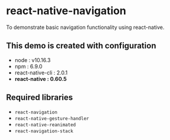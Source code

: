 # react-native-navigation

To demonstrate basic navigation functionality using react-native.

## This demo is created with configuration
- node : v10.16.3
- npm : 6.9.0
- react-native-cli : 2.0.1
- **react-native : 0.60.5**

## Required libraries
- <code>react-navigation</code>
- <code>react-native-gesture-handler</code>
- <code>react-native-reanimated</code>
- <code>react-navigation-stack</code>
